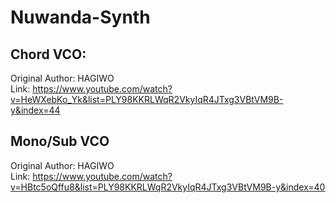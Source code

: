 # Nuwanda-Synth
## Chord VCO:
Original Author: HAGIWO  
Link: https://www.youtube.com/watch?v=HeWXebKo_Yk&list=PLY98KKRLWqR2VkyIqR4JTxg3VBtVM9B-y&index=44  
## Mono/Sub VCO
Original Author: HAGIWO  
Link: https://www.youtube.com/watch?v=HBtc5oQffu8&list=PLY98KKRLWqR2VkyIqR4JTxg3VBtVM9B-y&index=40  
